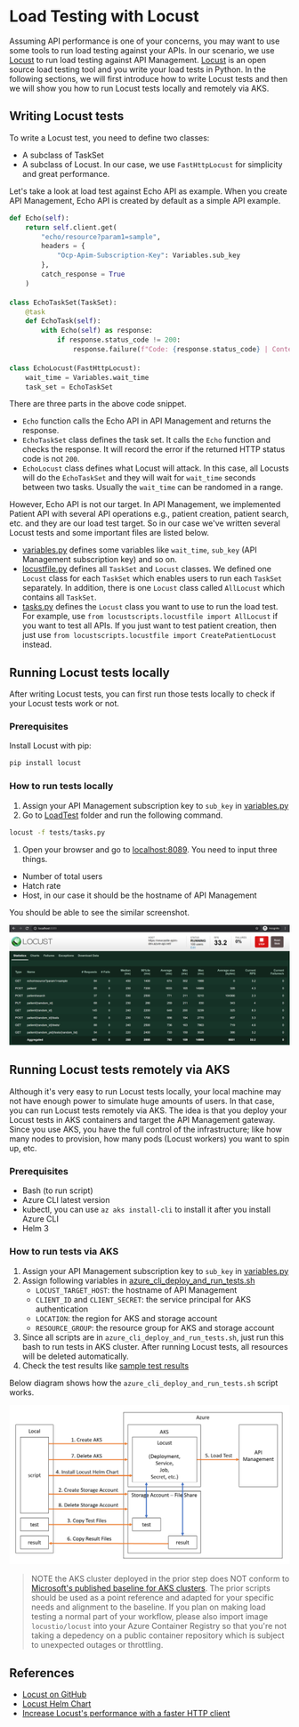 # Load Testing with Locust
Assuming API performance is one of your concerns, you may want to use some tools to run load testing against your APIs. In our scenario, we use [Locust](https://locust.io/) to run load testing against API Management. [Locust](https://locust.io/) is an open source load testing tool and you write your load tests in Python. In the following sections, we will first introduce how to write Locust tests and then we will show you how to run Locust tests locally and remotely via AKS.

## Writing Locust tests
To write a Locust test, you need to define two classes:
- A subclass of TaskSet
- A subclass of Locust. In our case, we use `FastHttpLocust` for simplicity and great performance.

Let's take a look at load test against Echo API as example. When you create API Management, Echo API is created by default as a simple API example.

```python
def Echo(self):
    return self.client.get(
        "echo/resource?param1=sample", 
        headers = {
            "Ocp-Apim-Subscription-Key": Variables.sub_key
        },
        catch_response = True
    )

class EchoTaskSet(TaskSet):
    @task
    def EchoTask(self):
        with Echo(self) as response:
            if response.status_code != 200:
                response.failure(f"Code: {response.status_code} | Content: {response.text} | Task: EchoTask")

class EchoLocust(FastHttpLocust):
    wait_time = Variables.wait_time
    task_set = EchoTaskSet
```

There are three parts in the above code snippet.
- `Echo` function calls the Echo API in API Management and returns the response.
- `EchoTaskSet` class defines the task set. It calls the `Echo` function and checks the response. It will record the error if the returned HTTP status code is not `200`.
- `EchoLocust` class defines what Locust will attack. In this case, all Locusts will do the `EchoTaskSet` and they will wait for `wait_time` seconds between two tasks. Usually the `wait_time` can be randomed in a range.

However, Echo API is not our target. In API Management, we implemented Patient API with several API operations e.g., patient creation, patient search, etc. and they are our load test target. So in our case we've written several Locust tests and some important files are listed below.
- [variables.py](./tests/locustscripts/variables.py) defines some variables like `wait_time`, `sub_key` (API Management subscription key) and so on.
- [locustfile.py](./tests/locustscripts/locustfile.py) defines all `TaskSet` and `Locust` classes. We defined one `Locust` class for each `TaskSet` which enables users to run each `TaskSet` separately. In addition, there is one `Locust` class called `AllLocust` which contains all `TaskSet`.
- [tasks.py](./tests/tasks.py) defines the `Locust` class you want to use to run the load test. For example, use `from locustscripts.locustfile import AllLocust` if you want to test all APIs. If you just want to test patient creation, then just use `from locustscripts.locustfile import CreatePatientLocust` instead.

## Running Locust tests locally
After writing Locust tests, you can first run those tests locally to check if your Locust tests work or not.

### Prerequisites
Install Locust with pip:

```bash
pip install locust
```

### How to run tests locally
1. Assign your API Management subscription key to `sub_key` in [variables.py](./tests/locustscripts/variables.py)
1. Go to [LoadTest](.) folder and run the following command.

```bash
locust -f tests/tasks.py
```

1. Open your browser and go to [localhost:8089](http://localhost:8089/). You need to input three things.
- Number of total users
- Hatch rate
- Host, in our case it should be the hostname of API Management

You should be able to see the similar screenshot.

![Run Locust locally](../../docs/images/LocustLocal.png)

## Running Locust tests remotely via AKS

Although it's very easy to run Locust tests locally, your local machine may not have enough power to simulate huge amounts of users. In that case, you can run Locust tests remotely via AKS. The idea is that you deploy your Locust tests in AKS containers and target the API Management gateway. Since you use AKS, you have the full control of the infrastructure; like how many nodes to provision, how many pods (Locust workers) you want to spin up, etc.

### Prerequisites

- Bash (to run script)
- Azure CLI latest version
- kubectl, you can use `az aks install-cli` to install it after you install Azure CLI
- Helm 3

### How to run tests via AKS

1. Assign your API Management subscription key to `sub_key` in [variables.py](./tests/locustscripts/variables.py)
1. Assign following variables in [azure_cli_deploy_and_run_tests.sh](./scripts/azure_cli_deploy_and_run_tests.sh)
    - `LOCUST_TARGET_HOST`: the hostname of API Management
    - `CLIENT_ID` and `CLIENT_SECRET`: the service principal for AKS authentication
    - `LOCATION`: the region for AKS and storage account
    - `RESOURCE_GROUP`: the resource group for AKS and storage account
1. Since all scripts are in `azure_cli_deploy_and_run_tests.sh`, just run this bash to run tests in AKS cluster. After running Locust tests, all resources will be deleted automatically.
1. Check the test results like [sample test results](./sampleresults)

Below diagram shows how the `azure_cli_deploy_and_run_tests.sh` script works.

![Run Locust via AKS](../../docs/images/LocustAKS.png)

> NOTE the AKS cluster deployed in the prior step does NOT conform to [Microsoft's published baseline for AKS clusters](https://aka.ms/architecture/aks-baseline). The prior scripts should be used as a point reference and adapted for your specific needs and alignment to the baseline. If you plan on making load testing a normal part of your workflow, please also import image `locustio/locust` into your Azure Container Registry so that you're not taking a depedency on a public container repository which is subject to unexpected outages or throttling.

## References
- [Locust on GitHub](https://github.com/locustio/locust)
- [Locust Helm Chart](https://github.com/helm/charts/tree/master/stable/locust)
- [Increase Locust's performance with a faster HTTP client](https://docs.locust.io/en/stable/increase-performance.html)
